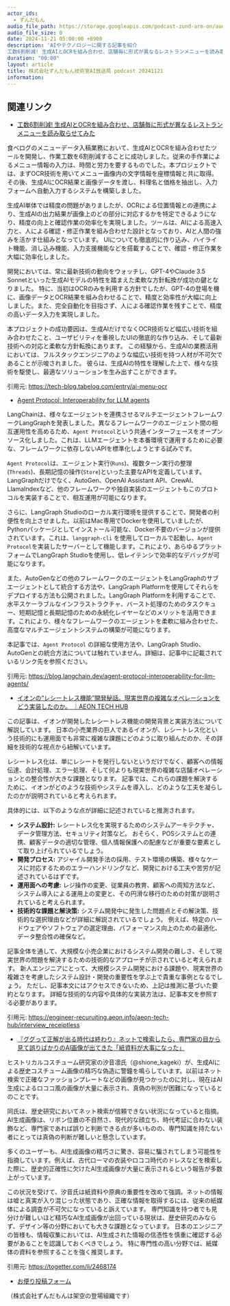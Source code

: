 ```yaml
---
actor_ids:
  - ずんだもん
audio_file_path: https://storage.googleapis.com/podcast-zund-arm-on/audio/株式会社ずんだもん技術室AI放送局_podcast_20241121.mp3
audio_file_size: 0
date: 2024-11-21 05:00:00 +0900
description: 'AIやテクノロジーに関する記事を紹介  
工数6割削減! 生成AIとOCRを組み合わせ、店舗毎に形式が異なるレストランメニューを読み取らせてみた、Agent Protocol: Interoperability for LLM agents、イオンの“レシートレス機能”開発秘話。現実世界の複雑なオペレーションをどう実装したのか。 ｜AEON TECH HUB、『ググって正解が出る時代は終わり』ネットで検索したら、専門家の目から見て誤りばかりのAI画像が出てきた「紙資料が大事になった」'
duration: "00:00"
layout: article
title: 株式会社ずんだもん技術室AI放送局 podcast 20241121
information: 
---
```


## 関連リンク


- [工数6割削減! 生成AIとOCRを組み合わせ、店舗毎に形式が異なるレストランメニューを読み取らせてみた](https://tech-blog.tabelog.com/entry/ai-menu-ocr)  



食べログのメニューデータ入稿業務において、生成AIとOCRを組み合わせたツールを開発し、作業工数を6割削減することに成功しました。従来の手作業によるメニュー情報の入力は、時間と労力を要するものでした。本プロジェクトでは、まずOCR技術を用いてメニュー画像内の文字情報を座標情報と共に取得。その後、生成AIにOCR結果と画像データを渡し、料理名と価格を抽出し、入力フォームへ自動入力するシステムを構築しました。

生成AI単体では精度の問題がありましたが、OCRによる位置情報との連携により、生成AIの出力結果が画像上のどの部分に対応するかを特定できるようになり、精度の向上と確認作業の効率化を実現しました。ツールは、AIによる高速入力と、人による確認・修正作業を組み合わせた設計となっており、AIと人間の強みを活かす仕組みとなっています。  UIについても徹底的に作り込み、ハイライト機能、消し込み機能、入力支援機能などを搭載することで、確認・修正作業を大幅に効率化しました。

開発においては、常に最新技術の動向をウォッチし、GPT-4やClaude 3.5 Sonnetといった生成AIモデルの特性を踏まえた柔軟な方針転換が成功の鍵となりました。  特に、当初はOCRのみを利用する方針でしたが、GPT-4の登場を機に、画像データとOCR結果を組み合わせることで、精度と効率性が大幅に向上しました。また、完全自動化を目指さず、人による確認作業を残すことで、精度の高いデータ入力を実現しました。

本プロジェクトの成功要因は、生成AIだけでなくOCR技術など幅広い技術を組み合わせたこと、ユーザビリティを重視したUIの徹底的な作り込み、そして最新技術への対応と柔軟な方針転換にあります。  この経験から、生成AIの業務活用においては、フルスタックエンジニアのような幅広い技術を持つ人材が不可欠であることが示唆されました。  彼らは、生成AIの特性を理解した上で、様々な技術を駆使し、最適なソリューションを生み出すことができます。


引用元: https://tech-blog.tabelog.com/entry/ai-menu-ocr


- [Agent Protocol: Interoperability for LLM agents](https://blog.langchain.dev/agent-protocol-interoperability-for-llm-agents/)  



LangChainは、様々なエージェントを連携させるマルチエージェントフレームワークLangGraphを発表しました。異なるフレームワークのエージェント間の相互運用性を高めるため、`Agent Protocol`という共通インターフェースをオープンソース化しました。これは、LLMエージェントを本番環境で運用するために必要な、フレームワークに依存しないAPIを標準化しようとする試みです。

`Agent Protocol`は、エージェント実行(`Runs`)、複数ターン実行の整理(`Threads`)、長期記憶の操作(`Store`)といった主要なAPIを定義しています。LangGraphだけでなく、AutoGen、OpenAI Assistant API、CrewAI、LlamaIndexなど、他のフレームワークや独自実装のエージェントもこのプロトコルを実装することで、相互運用が可能になります。

さらに、LangGraph Studioのローカル実行環境を提供することで、開発者の利便性を向上させました。以前はMac専用でDockerを使用していましたが、Pythonパッケージとしてインストール可能な、Docker不要のバージョンが提供されています。これは、`langgraph-cli` を使用してローカルで起動し、`Agent Protocol`を実装したサーバーとして機能します。これにより、あらゆるプラットフォームでLangGraph Studioを使用し、低レイテンシで効率的なデバッグが可能になります。

また、AutoGenなどの他のフレームワークのエージェントをLangGraphのサブエージェントとして統合する方法や、LangGraph Platformを使用してそれらをデプロイする方法も公開されました。LangGraph Platformを利用することで、水平スケーラブルなインフラストラクチャ、バースト処理のためのタスクキュー、短期記憶と長期記憶のための永続化レイヤーなどのメリットを活用できます。これにより、様々なフレームワークのエージェントを柔軟に組み合わせた、高度なマルチエージェントシステムの構築が可能になります。


本記事では、`Agent Protocol` の詳細な使用方法や、LangGraph Studio、AutoGenとの統合方法については触れていません。詳細は、記事中に記載されているリンク先を参照ください。


引用元: https://blog.langchain.dev/agent-protocol-interoperability-for-llm-agents/


- [イオンの“レシートレス機能”開発秘話。現実世界の複雑なオペレーションをどう実装したのか。 ｜AEON TECH HUB](https://engineer-recuruiting.aeon.info/aeon-tech-hub/interview_receiptless)  



この記事は、イオンが開発したレシートレス機能の開発背景と実装方法について解説しています。  日本の小売業界の巨人であるイオンが、レシートレス化という技術的にも運用面でも非常に複雑な課題にどのように取り組んだのか、その詳細を技術的な視点から紐解いています。

レシートレス化は、単にレシートを発行しないというだけでなく、顧客への情報伝達、会計処理、エラー処理、そして何よりも現実世界の複雑な店舗オペレーションとの整合性が大きな課題となります。  記事では、これらの課題を解決するために、イオンがどのような技術やシステムを導入し、どのような工夫を凝らしたのかが説明されていると考えられます。

具体的には、以下のような点が詳細に記述されていると推測されます。

* **システム設計:** レシートレス化を実現するためのシステムアーキテクチャ、データ管理方法、セキュリティ対策など。  おそらく、POSシステムとの連携、顧客データの適切な管理、個人情報保護への配慮などが重要な要素として取り上げられているでしょう。
* **開発プロセス:** アジャイル開発手法の採用、テスト環境の構築、様々なケースに対応するためのエラーハンドリングなど、開発における工夫や苦労が記述されているはずです。
* **運用面への考慮:**  レジ操作の変更、従業員の教育、顧客への周知方法など、システム導入による運用上の変更と、その円滑な移行のための対策が説明されていると考えられます。
* **技術的な課題と解決策:**  システム開発中に発生した問題点とその解決策、技術的な選択理由などが詳細に解説されているでしょう。  例えば、特定のハードウェアやソフトウェアの選定理由、パフォーマンス向上のための最適化、データ整合性の確保など。

記事全体を通して、大規模な小売企業におけるシステム開発の難しさ、そして現実世界の問題を解決するための技術的なアプローチが示されていると考えられます。 新人エンジニアにとって、大規模システム開発における課題や、現実世界の複雑さを考慮したシステム設計・開発の重要性を学ぶ上で貴重な事例となるでしょう。  ただし、記事本文にはアクセスできないため、上記は推測に基づいた要約となります。  詳細な技術的な内容や具体的な実装方法は、記事本文を参照する必要があります。


引用元: https://engineer-recuruiting.aeon.info/aeon-tech-hub/interview_receiptless


- [『ググって正解が出る時代は終わり』ネットで検索したら、専門家の目から見て誤りばかりのAI画像が出てきた「紙資料が大事になった」](https://togetter.com/li/2468174)  



ヒストリカルコスチューム研究家の汐音凛氏（@shione_kageki）が、生成AIによる歴史コスチューム画像の精巧な偽造に警鐘を鳴らしています。以前はネット検索で正確なファッションプレートなどの画像が見つかったのに対し、現在はAI生成によるロココ風の画像が大量に表示され、真偽の判別が困難になっているとのことです。

同氏は、歴史研究においてネット検索が信頼できない状況になっていると指摘。AI生成画像は、リボン位置の不自然さ、現代的な顔立ち、時代考証に合わない装飾など、専門家であれば誤りと判断できる点が多いものの、専門知識を持たない者にとっては真偽の判断が難しいと懸念しています。

多くのユーザーも、AI生成画像の精巧さに驚き、容易に騙されてしまう可能性を指摘しています。例えば、古代ローマの衣装やロココ時代のドレスなどを検索した際に、歴史的正確性に欠けたAI生成画像が大量に表示されるという報告が多数上がっています。

この状況を受けて、汐音氏は紙資料や原典の重要性を改めて強調。ネットの情報は嘘と真実が入り混じった状態であり、正確な情報を取得するには、従来の紙媒体による調査が不可欠になっていると訴えています。  専門知識を持つ者でも見分けが難しいほど精巧なAI生成画像が出回っている現状は、歴史研究のみならず、デザイン等の分野においても大きな課題となっています。  日本のエンジニアの皆様も、情報収集においては、AI生成された情報の信憑性を慎重に確認する必要があることを認識しておくべきでしょう。  特に専門性の高い分野では、紙媒体の資料を参照することを強く推奨します。


引用元: https://togetter.com/li/2468174



- [お便り投稿フォーム](https://forms.gle/ffg4JTfqdiqK62qf9)

（株式会社ずんだもんは架空の登場組織です）

